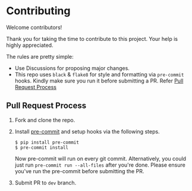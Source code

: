 <h1> Contributing </h1>

Welcome contributors! 

Thank you for taking the time to contribute to this project. Your help is highly appreciated.

The rules are pretty simple:

-   Use Discussions for proposing major changes. 
-   This repo uses `black` & `flake8` for style and formatting via `pre-commit` hooks. Kindly make sure you run it before submitting a PR. Refer [Pull Request Process](#pull-request-process)

## Pull Request Process

1.  Fork and clone the repo. 
2.  Install [pre-commit](https://pre-commit.com/) and setup hooks via the following steps. 

        $ pip install pre-commit
        $ pre-commit install

    Now pre-commit will run on every git commit. Alternatively, you could just run `pre-commit run --all-files` after you're done. Please ensure you've run the pre-commit before submitting the PR.
    
3.  Submit PR to `dev` branch.
